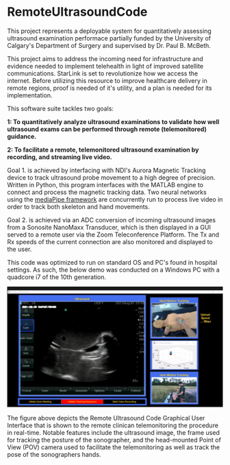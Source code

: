 # RemoteUltrasoundCode
This project represents a deployable system for quantitatively assessing ultrasound examination performace partially funded by the University of Calgary's Department of Surgery and supervised by Dr. Paul B. McBeth. 


This project aims to address the incoming need for infrastructure and evidence needed to implement telehealth in light of improved satellite communications. StarLink is set to revolutionize how we access the internet. Before utilizing this resource to improve healthcare delivery in remote regions, proof is needed of it's utility, and a plan is needed for its implementation. 

This software suite tackles two goals:

 <b>1: To quantitatively analyze ultrasound examinations to validate how well ultrasound exams can be performed through remote (telemonitored) guidance. 

 2: To facilitate a remote, telemonitored ultrasound examination by recording, and streaming live video. </b>
 
Goal 1. is achieved by interfacing with NDI's Aurora Magnetic Tracking device to track ultrasound probe movement to a high degree of precision. Written in Python, this program interfaces with the MATLAB engine to connect and process the magnetic tracking data. Two neural networks using the [mediaPipe framework](https://ai.google.dev/edge/mediapipe/solutions/guide) are concurrently run to process live video in order to track both skeleton and hand movements. 
 
Goal 2. is achieved via an ADC conversion of incoming ultrasound images from a Sonosite NanoMaxx Transducer, which is then displayed in a GUI served to a remote user via the Zoom Teleconference Platform. The Tx and Rx speeds of the current connection are also monitored and displayed to the user. 

This code was optimized to run on standard OS and PC's found in hospital settings. As such, the below demo was conducted on a Windows PC with a quadcore i7 of the 10th generation. 

![alt text](https://github.com/rwjmoore/RemoteUltrasoundCode/blob/4bc53d44e5bd929fcfeeb0514584e37832f77591/US%20screen%20capture.png?raw=true)

The figure above depicts the Remote Ultrasound Code Graphical User Interface that is shown to the remote clinican telemonitoring the procedure in real-time. Notable features include the ultrasound image, the frame used for tracking the posture of the sonographer, and the head-mounted Point of View (POV) camera used to facilitate the telemonitoring as well as track the pose of the sonographers hands. 
